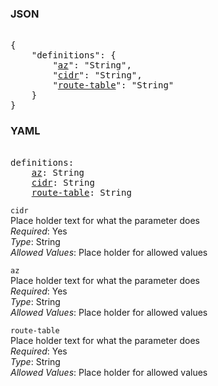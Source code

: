 ### JSON 
<pre> 
{
    "definitions": {
        "<a href=#az>az</a>": "String", 
        "<a href=#cidr>cidr</a>": "String", 
        "<a href=#route-table>route-table</a>": "String"
    }
}</pre> 
### YAML 
<pre> 
definitions:
    <a href=#az>az</a>: String
    <a href=#cidr>cidr</a>: String
    <a href=#route-table>route-table</a>: String
</pre> 


`cidr`  <a name="cidr"></a> \
Place holder text for what the parameter does \
*Required*: Yes \
*Type*: String \
*Allowed Values*: Place holder for allowed values

`az`  <a name="az"></a> \
Place holder text for what the parameter does \
*Required*: Yes \
*Type*: String \
*Allowed Values*: Place holder for allowed values

`route-table`  <a name="route-table"></a> \
Place holder text for what the parameter does \
*Required*: Yes \
*Type*: String \
*Allowed Values*: Place holder for allowed values

